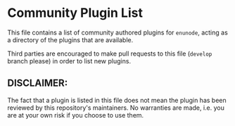 # Community Plugin List

This file contains a list of community authored plugins for `enunode`, acting as a directory of the plugins that are available.

Third parties are encouraged to make pull requests to this file (`develop` branch please) in order to list new plugins.

## DISCLAIMER:

The fact that a plugin is listed in this file does not mean the plugin has been reviewed by this repository's maintainers.  No warranties are made, i.e. you are at your own risk if you choose to use them.

